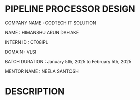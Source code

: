 # PIPELINE PROCESSOR DESIGN


COMPANY NAME : CODTECH IT SOLUTION

NAME : HIMANSHU ARUN DAHAKE

INTERN ID : CT08IPL

DOMAIN : VLSI

BATCH DURATION : January 5th, 2025 to February 5th, 2025

MENTOR NAME : NEELA SANTOSH

# DESCRIPTION
